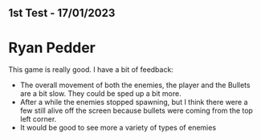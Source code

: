 ## 1st Test - 17/01/2023
# Ryan Pedder
This game is really good. I have a bit of feedback: 
-   The overall movement of both the enemies, the player and the Bullets are a bit slow. They could be sped up a bit more. 
-   After a while the enemies stopped spawning, but I think there were a few still alive off the screen because bullets were coming from the top left corner. 
-   It would be good to see more a variety of types of enemies
